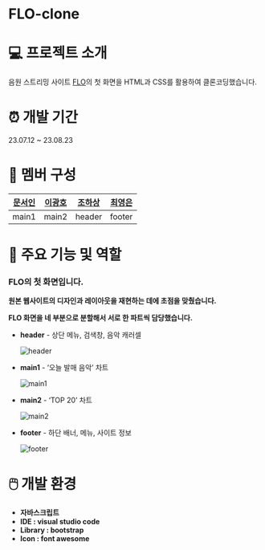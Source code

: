 # FLO-clone

# 💻 프로젝트 소개
음원 스트리밍 사이트 [FLO](https://www.music-flo.com/)의 첫 화면을 HTML과 CSS를 활용하여 클론코딩했습니다.

# ⏰ 개발 기간
23.07.12 ~ 23.08.23

# 👥 멤버 구성
|[문서인](https://github.com/seOingg)| [이광호](https://github.com/kwangHO00) |[조하상](https://github.com/crohasang)|[최영은](https://github.com/0eun2)| 
|------|---|---|---|
|main1|main2|header|footer|

# 📌 주요 기능 및 역할
### **FLO의 첫 화면입니다.**

**원본 웹사이트의 디자인과 레이아웃을 재현하는 데에 초점을 맞췄습니다.**

**FLO 화면을 네 부분으로 분할해서 서로 한 파트씩 담당했습니다.**

- **header** - 상단 메뉴, 검색창, 음악 캐러셀
  
    ![header](https://github.com/Frontend-Study-230622/FLO-clone/assets/77961304/2ba39025-e09e-466a-ad29-b1dd3334fb78)
  
- **main1** - ‘오늘 발매 음악’ 차트

    ![main1](https://github.com/Frontend-Study-230622/FLO-clone/assets/77961304/521e5382-d3fa-4634-9446-535f9798479c)


- **main2** - ‘TOP 20’ 차트

    ![main2](https://github.com/Frontend-Study-230622/FLO-clone/assets/77961304/dccc586f-426a-466f-9e0b-d3ec53fdfe62)


- **footer** - 하단 배너, 메뉴, 사이트 정보
    
    ![footer](https://github.com/Frontend-Study-230622/FLO-clone/assets/77961304/7c0cd6f5-56de-46b7-a30a-4948d54fb755)

# 🖱️ 개발 환경
- **자바스크립트**
- **IDE : visual studio code**
- **Library : bootstrap**
- **Icon : font awesome**
